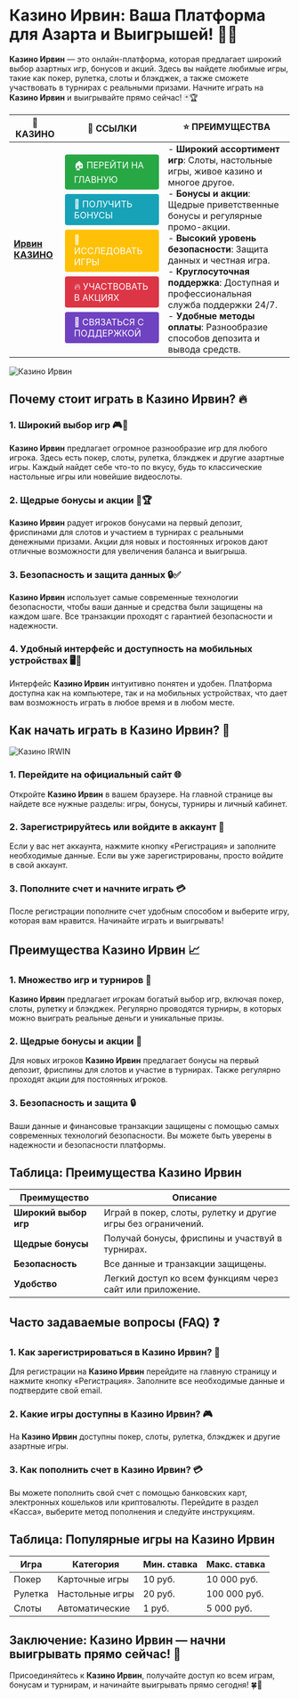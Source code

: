 # **Казино Ирвин: Ваша Платформа для Азарта и Выигрышей!** 🎰💸

**Казино Ирвин** — это онлайн-платформа, которая предлагает широкий выбор азартных игр, бонусов и акций. Здесь вы найдете любимые игры, такие как покер, рулетка, слоты и блэкджек, а также сможете участвовать в турнирах с реальными призами. Начните играть на **Казино Ирвин** и выигрывайте прямо сейчас! 🃏🏆

| 🎰 **КАЗИНО**                              | 🔗 **ССЫЛКИ**                                                                                                                                                                                                                                                                                                   | ⭐ **ПРЕИМУЩЕСТВА**                                                                                     |
|--------------------------------------------|----------------------------------------------------------------------------------------------------------------------------------------------------------------------------------------------------------------------------------------------------------------------------------------------------------------|--------------------------------------------------------------------------------------------------------|
| **[Ирвин КАЗИНО](https://tinyurl.com/4dpanc7s)** | <a href="https://tinyurl.com/4dpanc7s" style="display: inline-block; padding: 8px 16px; margin: 4px 0; background-color: #28a745; color: white; text-decoration: none; border-radius: 4px;">🏠 ПЕРЕЙТИ НА ГЛАВНУЮ</a><br> <a href="https://tinyurl.com/4dpanc7s" style="display: inline-block; padding: 8px 16px; margin: 4px 0; background-color: #17a2b8; color: white; text-decoration: none; border-radius: 4px;">🎁 ПОЛУЧИТЬ БОНУСЫ</a><br> <a href="https://tinyurl.com/4dpanc7s" style="display: inline-block; padding: 8px 16px; margin: 4px 0; background-color: #ffc107; color: white; text-decoration: none; border-radius: 4px;">🎲 ИССЛЕДОВАТЬ ИГРЫ</a><br> <a href="https://tinyurl.com/4dpanc7s" style="display: inline-block; padding: 8px 16px; margin: 4px 0; background-color: #dc3545; color: white; text-decoration: none; border-radius: 4px;">🔥 УЧАСТВОВАТЬ В АКЦИЯХ</a><br> <a href="https://tinyurl.com/4dpanc7s" style="display: inline-block; padding: 8px 16px; margin: 4px 0; background-color: #6f42c1; color: white; text-decoration: none; border-radius: 4px;">💬 СВЯЗАТЬСЯ С ПОДДЕРЖКОЙ</a> | - **Широкий ассортимент игр**: Слоты, настольные игры, живое казино и многое другое.<br>- **Бонусы и акции**: Щедрые приветственные бонусы и регулярные промо-акции.<br>- **Высокий уровень безопасности**: Защита данных и честная игра.<br>- **Круглосуточная поддержка**: Доступная и профессиональная служба поддержки 24/7.<br>- **Удобные методы оплаты**: Разнообразие способов депозита и вывода средств. |

![Казино Ирвин](https://ts2.mm.bing.net/th?q=Казино%20Ирвин)

## Почему стоит играть в **Казино Ирвин**? 🔥

### 1. **Широкий выбор игр** 🎮💸

**Казино Ирвин** предлагает огромное разнообразие игр для любого игрока. Здесь есть покер, слоты, рулетка, блэкджек и другие азартные игры. Каждый найдет себе что-то по вкусу, будь то классические настольные игры или новейшие видеослоты.

### 2. **Щедрые бонусы и акции** 🎁🏆

**Казино Ирвин** радует игроков бонусами на первый депозит, фриспинами для слотов и участием в турнирах с реальными денежными призами. Акции для новых и постоянных игроков дают отличные возможности для увеличения баланса и выигрыша.

### 3. **Безопасность и защита данных** 🔒✅

**Казино Ирвин** использует самые современные технологии безопасности, чтобы ваши данные и средства были защищены на каждом шаге. Все транзакции проходят с гарантией безопасности и надежности.

### 4. **Удобный интерфейс и доступность на мобильных устройствах** 🖥️📱

Интерфейс **Казино Ирвин** интуитивно понятен и удобен. Платформа доступна как на компьютере, так и на мобильных устройствах, что дает вам возможность играть в любое время и в любом месте.

## Как начать играть в **Казино Ирвин**? 🏁

![Казино IRWIN](https://ts2.mm.bing.net/th?q=Казино%20IRWIN)

### 1. **Перейдите на официальный сайт** 🌐

Откройте **Казино Ирвин** в вашем браузере. На главной странице вы найдете все нужные разделы: игры, бонусы, турниры и личный кабинет.

### 2. **Зарегистрируйтесь или войдите в аккаунт** 📝

Если у вас нет аккаунта, нажмите кнопку «Регистрация» и заполните необходимые данные. Если вы уже зарегистрированы, просто войдите в свой аккаунт.

### 3. **Пополните счет и начните играть** 💳

После регистрации пополните счет удобным способом и выберите игру, которая вам нравится. Начинайте играть и выигрывать!

## Преимущества **Казино Ирвин** 📈

### 1. **Множество игр и турниров** 🎰

**Казино Ирвин** предлагает игрокам богатый выбор игр, включая покер, слоты, рулетку и блэкджек. Регулярно проводятся турниры, в которых можно выиграть реальные деньги и уникальные призы.

### 2. **Щедрые бонусы и акции** 🎁

Для новых игроков **Казино Ирвин** предлагает бонусы на первый депозит, фриспины для слотов и участие в турнирах. Также регулярно проходят акции для постоянных игроков.

### 3. **Безопасность и защита** 🔒

Ваши данные и финансовые транзакции защищены с помощью самых современных технологий безопасности. Вы можете быть уверены в надежности и безопасности платформы.

## Таблица: Преимущества **Казино Ирвин**

| Преимущество               | Описание                                       |
|----------------------------|------------------------------------------------|
| **Широкий выбор игр**      | Играй в покер, слоты, рулетку и другие игры без ограничений. |
| **Щедрые бонусы**          | Получай бонусы, фриспины и участвуй в турнирах. |
| **Безопасность**           | Все данные и транзакции защищены.              |
| **Удобство**               | Легкий доступ ко всем функциям через сайт или приложение. |

## Часто задаваемые вопросы (FAQ) ❓

### **1. Как зарегистрироваться в **Казино Ирвин**?** 📝

Для регистрации на **Казино Ирвин** перейдите на главную страницу и нажмите кнопку «Регистрация». Заполните все необходимые данные и подтвердите свой email.

### **2. Какие игры доступны в **Казино Ирвин**?** 🎮

На **Казино Ирвин** доступны покер, слоты, рулетка, блэкджек и другие азартные игры.

### **3. Как пополнить счет в **Казино Ирвин**?** 💳

Вы можете пополнить свой счет с помощью банковских карт, электронных кошельков или криптовалюты. Перейдите в раздел «Касса», выберите метод пополнения и следуйте инструкциям.

## Таблица: Популярные игры на **Казино Ирвин**

| Игра                | Категория        | Мин. ставка | Макс. ставка |
|---------------------|------------------|-------------|--------------|
| Покер               | Карточные игры   | 10 руб.     | 10 000 руб.  |
| Рулетка             | Настольные игры  | 20 руб.     | 100 000 руб. |
| Слоты               | Автоматические   | 1 руб.      | 5 000 руб.   |

## Заключение: **Казино Ирвин** — начни выигрывать прямо сейчас! 🎉

Присоединяйтесь к **Казино Ирвин**, получайте доступ ко всем играм, бонусам и турнирам, и начинайте выигрывать прямо сегодня! 🍀🎰
